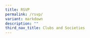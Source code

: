 ```yaml
---
title: RSVP
permalink: /rsvp/
variant: markdown
description: ""
third_nav_title: Clubs and Societies
---
```

